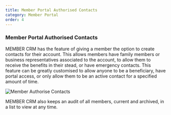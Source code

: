 ```yaml
---
title: Member Portal Authorised Contacts
category: Member Portal
order: 4
---
```


### Member Portal Authorised Contacts

MEMBER CRM has the feature of giving a member the option to create contacts for their account. This allows members have family members or business representatives associated to the account, to allow them to receive the benefits in their stead, or have emergency contacts. This feature can be greatly customised to allow anyone to be a beneficiary, have portal access, or only allow them to be an active contact for a specified amount of time.

![Member Authorise Contacts](https://github.com/zacbaron/member_overview/raw/master/images/Portal/membercontact.png "Member Authorised Contacts")

MEMBER CRM also keeps an audit of all members, current and archived, in a list to view at any time.

